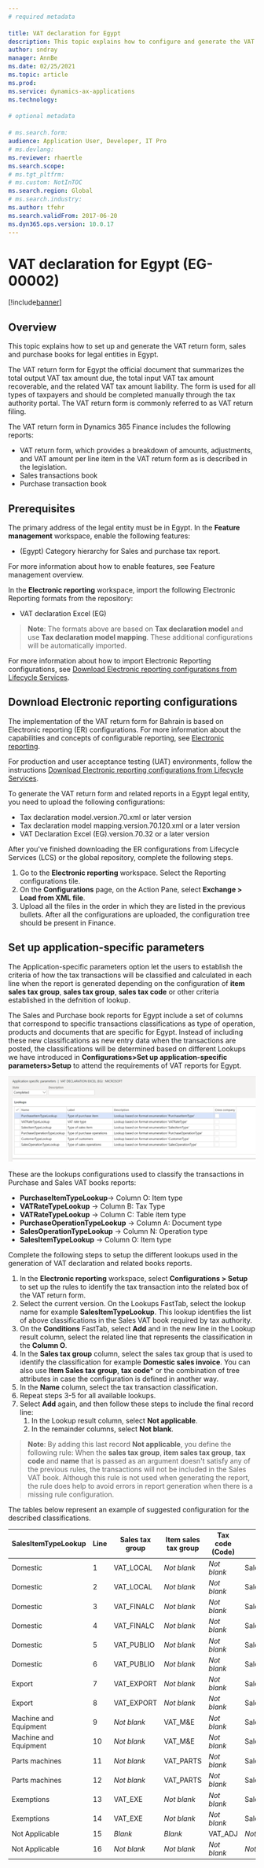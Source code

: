 ```yaml
---
# required metadata

title: VAT declaration for Egypt
description: This topic explains how to configure and generate the VAT return form for Egypt.
author: sndray
manager: AnnBe
ms.date: 02/25/2021
ms.topic: article
ms.prod:
ms.service: dynamics-ax-applications
ms.technology: 

# optional metadata

# ms.search.form:
audience: Application User, Developer, IT Pro
# ms.devlang: 
ms.reviewer: rhaertle
ms.search.scope:
# ms.tgt_pltfrm: 
# ms.custom: NotInTOC
ms.search.region: Global
# ms.search.industry:
ms.author: tfehr
ms.search.validFrom: 2017-06-20
ms.dyn365.ops.version: 10.0.17
---
```


#  VAT declaration for Egypt (EG-00002)

[!include[banner](../includes/banner.md)]

## Overview
This topic explains how to set up and generate the VAT return form, sales and purchase books for legal entities in Egypt.

The VAT return form for Egypt the official document that summarizes the total output VAT tax amount due, the total input VAT tax amount recoverable, and the related VAT tax amount liability. The form is used for all types of taxpayers and should be completed manually through the tax authority portal. The VAT return form is commonly referred to as VAT return filing.

The VAT return form in Dynamics 365 Finance includes the following reports:

- VAT return form, which provides a breakdown of amounts, adjustments, and VAT amount per line item in the VAT return form as is described in the legislation.
- Sales transactions book
- Purchase transaction book

## Prerequisites
The primary address of the legal entity must be in Egypt.
In the **Feature management** workspace, enable the following features:

- (Egypt) Category hierarchy for Sales and purchase tax report.

For more information about how to enable features, see Feature management overview.

In the **Electronic reporting** workspace, import the following Electronic Reporting formats from the repository:

- VAT declaration Excel (EG)

> **Note**: The formats above are based on **Tax declaration model** and use **Tax declaration model mapping**. These additional configurations will be automatically imported.

For more information about how to import Electronic Reporting configurations, see [Download Electronic reporting configurations from Lifecycle Services](../../fin-ops-core/dev-itpro/analytics/download-electronic-reporting-configuration-lcs.md).

## Download Electronic reporting configurations

The implementation of the VAT return form for Bahrain is based on Electronic reporting (ER) configurations. For more information about the capabilities and concepts of configurable reporting, see [Electronic reporting](../../fin-ops-core/dev-itpro/analytics/general-electronic-reporting.md).

For production and user acceptance testing (UAT) environments, follow the instructions [Download Electronic reporting configurations from Lifecycle Services](../../fin-ops-core/dev-itpro/analytics/download-electronic-reporting-configuration-lcs.md).

To generate the VAT return form and related reports in a Egypt legal entity, you need to upload the following configurations:

- Tax declaration model.version.70.xml or later version
- Tax declaration model mapping.version.70.120.xml or a later version
- VAT Declaration Excel (EG).version.70.32  or a later version

After you've finished downloading the ER configurations from Lifecycle Services (LCS) or the global repository, complete the following steps.

1. Go to the **Electronic reporting** workspace. Select the Reporting configurations tile.
1. On the **Configurations** page, on the Action Pane, select **Exchange > Load from XML file**.
1. Upload all the files in the order in which they are listed in the previous bullets. After all the configurations are uploaded, the configuration tree should be present in Finance.

## Set up application-specific parameters

The Application-specific parameters option let the users to establish the criteria of how the tax transactions will be classified and calculated in each line  when the report is generated depending on the configuration of **item sales tax group**, **sales tax group**, **sales tax code** or other criteria established in the defnition of lookup.

The Sales and Purchase book reports for Egypt include a set of columns that correspond to specific transactions classifications as type of operation, products and documents that are specific for Egypt. Instead of including these new classifications as new entry data when the transactions are posted, the classifications will be determined based on different Lookups we have introduced in **Configurations>Set up application-specific parameters>Setup** to attend the requirements of VAT reports for Egypt. 

![Declaration form](media/egypt-vat-declaration-setup1.png)

These are the lookups configurations used to classify the transactions in Purchase and  Sales VAT books reports:

- **PurchaseItemTypeLookup**-> Column O: Item type
- **VATRateTypeLookup** -> Column B: Tax Type
- **VATRateTypeLookup** -> Column C: Table item type
- **PurchaseOperationTypeLookup** -> Column A: Document type
- **SalesOperationTypeLookup** -> Column N: Operation type
- **SalesItemTypeLookup** -> Column O: Item type

Complete the following steps to setup the different lookups used in the generation of VAT declaration and related books reports. 

1. In the **Electronic reporting** workspace, select **Configurations > Setup** to set up the rules to identify the tax transaction into the related box of the VAT return form.
1. Select the current version. On the Lookups FastTab, select the lookup name for example **SalesItemTypeLookup**. This lookup identifies the list of above classifications in the Sales VAT book required by tax authority.
1. On the **Conditions** FastTab, select **Add** and in the new line in the Lookup result column, select the related line that represents the classification in the **Column O**.
1. In the **Sales tax group** column, select the sales tax group  that is used to identify the classification for example **Domestic sales invoice**. You can also use **Item Sales tax group**, **tax code*** or the combination of tree attributes in case the configuration is defined in another way. 
1. In the **Name** column, select the tax transaction classification.
1. Repeat steps 3-5 for all available lookups.
1. Select **Add** again, and then follow these steps to include the final record line:
   1. In the Lookup result column, select **Not applicable**. 
   1. In the remainder columns, select **Not blank**. 

> **Note**: By adding this last record **Not applicable**, you define the following rule: When the **sales tax group**, **item sales tax group**, **tax code** and **name** that is passed as an argument doesn't satisfy any of the previous rules, the transactions will not be included in the Sales VAT book. Although this rule is not used when generating the report, the rule does help to avoid errors in report generation when there is a missing rule configuration.

The tables below represent an example of suggested configuration for the described classifications. 

| SalesItemTypeLookup 	| Line 	| Sales tax   group  	| Item sales tax   group  	| Tax code (Code) 	| Name 	|
|-	|-	|-	|-	|-	|-	|
| Domestic 	| 1 	| VAT_LOCAL 	| *Not blank* 	| *Not blank* 	| Sales 	|
| Domestic 	| 2 	| VAT_LOCAL 	| *Not blank* 	| *Not blank* 	| SalesCreditNote 	|
| Domestic 	| 3 	| VAT_FINALC 	| *Not blank* 	| *Not blank* 	| Sales 	|
| Domestic 	| 4 	| VAT_FINALC 	| *Not blank* 	| *Not blank* 	| SalesCreditNote 	|
| Domestic 	| 5 	| VAT_PUBLIO 	| *Not blank* 	| *Not blank* 	| Sales 	|
| Domestic 	| 6 	| VAT_PUBLIO 	| *Not blank* 	| *Not blank* 	| SalesCreditNote 	|
| Export 	| 7 	| VAT_EXPORT 	| *Not blank* 	| *Not blank* 	| Sales 	|
| Export 	| 8 	| VAT_EXPORT 	| *Not blank* 	| *Not blank* 	| SalesCreditNote 	|
| Machine and Equipment 	| 9 	| *Not blank* 	| VAT_M&E 	| *Not blank* 	| Sales 	|
| Machine and Equipment 	| 10 	| *Not blank* 	| VAT_M&E 	| *Not blank* 	| SalesCreditNote 	|
| Parts machines 	| 11 	| *Not blank* 	| VAT_PARTS 	| *Not blank* 	| Sales 	|
| Parts machines 	| 12 	| *Not blank* 	| VAT_PARTS 	| *Not blank* 	| SalesCreditNote 	|
| Exemptions 	| 13 	| VAT_EXE 	| *Not   blank* 	| *Not blank* 	| SaleExempt 	|
| Exemptions 	| 14 	| VAT_EXE 	| *Not   blank* 	| *Not blank* 	| SalesExemptCreditNote 	|
| Not Applicable 	| 15 	| *Blank* 	| *Blank* 	| VAT_ADJ 	| *Not blank* 	|
| Not Applicable 	| 16 	| *Not blank* 	| *Not blank* 	| *Not blank* 	| *Not blank* 	|







